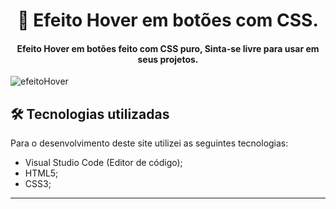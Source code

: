 <h1 align="center">
🔘 Efeito Hover em botões com CSS.
</h1>

<h4 align="center">
Efeito Hover em botões feito com CSS puro, Sinta-se livre para usar em seus projetos.
</h4>

![efeitoHover](https://user-images.githubusercontent.com/70277574/111914983-fc503b80-8a52-11eb-99ac-48e0e8857d25.gif)

## 🛠 Tecnologias utilizadas
Para o desenvolvimento deste site utilizei as seguintes tecnologias:
- Visual Studio Code (Editor de código);
- HTML5;
- CSS3;
---

